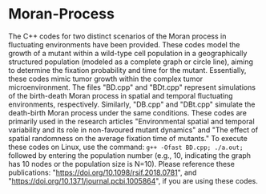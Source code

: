 # Moran-Process
The C++ codes for two distinct scenarios of the Moran process in fluctuating environments have been provided.
These codes model the growth of a mutant within a wild-type cell population in a geographically structured population (modeled as a complete graph or circle line), 
aiming to determine the fixation probability and time for the mutant. Essentially, these codes mimic tumor growth within the complex tumor microenvironment. 
The files "BD.cpp" and "BDt.cpp" represent simulations of the birth-death Moran process in spatial and temporal fluctuating environments, respectively. 
Similarly, "DB.cpp" and "DBt.cpp" simulate the death-birth Moran process under the same conditions. 
These codes are primarily used in the research articles "Environmental spatial and temporal variability and its role in non-favoured mutant dynamics" 
and "The effect of spatial randomness on the average fixation time of mutants." 
To execute these codes on Linux, use the command: `g++ -Ofast BD.cpp; ./a.out;` followed by 
entering the population number (e.g., 10, indicating the graph has 10 nodes or the population size is N=10).
Please reference these publications: "https://doi.org/10.1098/rsif.2018.0781", and "https://doi.org/10.1371/journal.pcbi.1005864", if you are using these codes.
